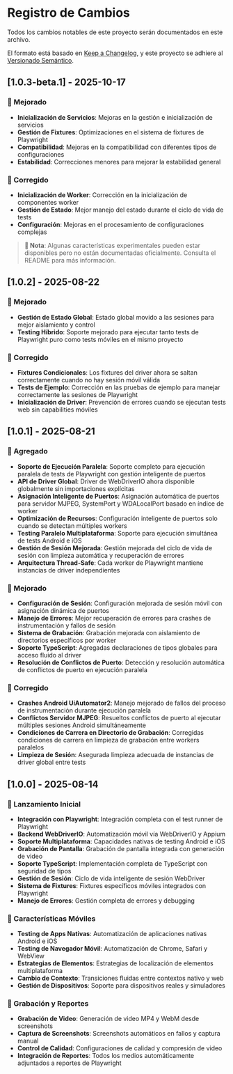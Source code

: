 # Registro de Cambios

Todos los cambios notables de este proyecto serán documentados en este archivo.

El formato está basado en [Keep a Changelog](https://keepachangelog.com/en/1.0.0/),
y este proyecto se adhiere al [Versionado Semántico](https://semver.org/spec/v2.0.0.html).

## [1.0.3-beta.1] - 2025-10-17

### 🔧 Mejorado
- **Inicialización de Servicios**: Mejoras en la gestión e inicialización de servicios
- **Gestión de Fixtures**: Optimizaciones en el sistema de fixtures de Playwright
- **Compatibilidad**: Mejoras en la compatibilidad con diferentes tipos de configuraciones
- **Estabilidad**: Correcciones menores para mejorar la estabilidad general

### 🐛 Corregido
- **Inicialización de Worker**: Corrección en la inicialización de componentes worker
- **Gestión de Estado**: Mejor manejo del estado durante el ciclo de vida de tests
- **Configuración**: Mejoras en el procesamiento de configuraciones complejas

> **📝 Nota**: Algunas características experimentales pueden estar disponibles pero no están documentadas oficialmente. Consulta el README para más información.

## [1.0.2] - 2025-08-22

### 🔧 Mejorado
- **Gestión de Estado Global**: Estado global movido a las sesiones para mejor aislamiento y control
- **Testing Híbrido**: Soporte mejorado para ejecutar tanto tests de Playwright puro como tests móviles en el mismo proyecto

### 🐛 Corregido
- **Fixtures Condicionales**: Los fixtures del driver ahora se saltan correctamente cuando no hay sesión móvil válida
- **Tests de Ejemplo**: Corrección en las pruebas de ejemplo para manejar correctamente las sesiones de Playwright
- **Inicialización de Driver**: Prevención de errores cuando se ejecutan tests web sin capabilities móviles

## [1.0.1] - 2025-08-21

### 🚀 Agregado
- **Soporte de Ejecución Paralela**: Soporte completo para ejecución paralela de tests de Playwright con gestión inteligente de puertos
- **API de Driver Global**: Driver de WebDriverIO ahora disponible globalmente sin importaciones explícitas
- **Asignación Inteligente de Puertos**: Asignación automática de puertos para servidor MJPEG, SystemPort y WDALocalPort basado en índice de worker
- **Optimización de Recursos**: Configuración inteligente de puertos solo cuando se detectan múltiples workers
- **Testing Paralelo Multiplataforma**: Soporte para ejecución simultánea de tests Android e iOS
- **Gestión de Sesión Mejorada**: Gestión mejorada del ciclo de vida de sesión con limpieza automática y recuperación de errores
- **Arquitectura Thread-Safe**: Cada worker de Playwright mantiene instancias de driver independientes

### 🔧 Mejorado
- **Configuración de Sesión**: Configuración mejorada de sesión móvil con asignación dinámica de puertos
- **Manejo de Errores**: Mejor recuperación de errores para crashes de instrumentación y fallos de sesión
- **Sistema de Grabación**: Grabación mejorada con aislamiento de directorios específicos por worker
- **Soporte TypeScript**: Agregadas declaraciones de tipos globales para acceso fluido al driver
- **Resolución de Conflictos de Puerto**: Detección y resolución automática de conflictos de puerto en ejecución paralela

### 🐛 Corregido
- **Crashes Android UiAutomator2**: Manejo mejorado de fallos del proceso de instrumentación durante ejecución paralela
- **Conflictos Servidor MJPEG**: Resueltos conflictos de puerto al ejecutar múltiples sesiones Android simultáneamente
- **Condiciones de Carrera en Directorio de Grabación**: Corregidas condiciones de carrera en limpieza de grabación entre workers paralelos
- **Limpieza de Sesión**: Asegurada limpieza adecuada de instancias de driver global entre tests

## [1.0.0] - 2025-08-14

### 🎉 Lanzamiento Inicial
- **Integración con Playwright**: Integración completa con el test runner de Playwright
- **Backend WebDriverIO**: Automatización móvil vía WebDriverIO y Appium
- **Soporte Multiplataforma**: Capacidades nativas de testing Android e iOS
- **Grabación de Pantalla**: Grabación de pantalla integrada con generación de video
- **Soporte TypeScript**: Implementación completa de TypeScript con seguridad de tipos
- **Gestión de Sesión**: Ciclo de vida inteligente de sesión WebDriver
- **Sistema de Fixtures**: Fixtures específicos móviles integrados con Playwright
- **Manejo de Errores**: Gestión completa de errores y debugging

### 📱 Características Móviles
- **Testing de Apps Nativas**: Automatización de aplicaciones nativas Android e iOS
- **Testing de Navegador Móvil**: Automatización de Chrome, Safari y WebView
- **Estrategias de Elementos**: Estrategias de localización de elementos multiplataforma
- **Cambio de Contexto**: Transiciones fluidas entre contextos nativo y web
- **Gestión de Dispositivos**: Soporte para dispositivos reales y simuladores

### 🎥 Grabación y Reportes
- **Grabación de Video**: Generación de video MP4 y WebM desde screenshots
- **Captura de Screenshots**: Screenshots automáticos en fallos y captura manual
- **Control de Calidad**: Configuraciones de calidad y compresión de video
- **Integración de Reportes**: Todos los medios automáticamente adjuntados a reportes de Playwright